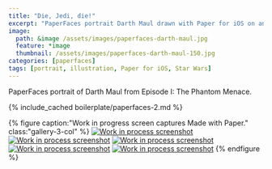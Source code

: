 ```yaml
---
title: "Die, Jedi, die!"
excerpt: "PaperFaces portrait Darth Maul drawn with Paper for iOS on an iPad."
image: 
  path: &image /assets/images/paperfaces-darth-maul.jpg 
  feature: *image
  thumbnail: /assets/images/paperfaces-darth-maul-150.jpg
categories: [paperfaces]
tags: [portrait, illustration, Paper for iOS, Star Wars]
---
```


PaperFaces portrait of Darth Maul from Episode I: The Phantom Menace.

{% include_cached boilerplate/paperfaces-2.md %}

{% figure caption:"Work in progress screen captures Made with Paper." class:"gallery-3-col" %}
[![Work in process screenshot](/assets/images/paperfaces-darth-maul-process-1-600.jpg)](/assets/images/paperfaces-darth-maul-process-1-lg.jpg) [![Work in process screenshot](/assets/images/paperfaces-darth-maul-process-2-600.jpg)](/assets/images/paperfaces-darth-maul-process-2-lg.jpg) [![Work in process screenshot](/assets/images/paperfaces-darth-maul-process-3-600.jpg)](/assets/images/paperfaces-darth-maul-process-3-lg.jpg) [![Work in process screenshot](/assets/images/paperfaces-darth-maul-process-4-600.jpg)](/assets/images/paperfaces-darth-maul-process-4-lg.jpg) [![Work in process screenshot](/assets/images/paperfaces-darth-maul-process-5-600.jpg)](/assets/images/paperfaces-darth-maul-process-5-lg.jpg)
{% endfigure %}
